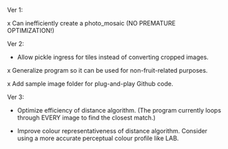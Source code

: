 Ver 1:

x Can inefficiently create a photo_mosaic (NO PREMATURE OPTIMIZATION!)

Ver 2:

- Allow pickle ingress for tiles instead of converting cropped images.

x Generalize program so it can be used for non-fruit-related purposes.

x Add sample image folder for plug-and-play Github code.

Ver 3:

- Optimize efficiency of distance algorithm. (The program currently loops through EVERY image to find the closest match.)

- Improve colour representativeness of distance algorithm. Consider using a more accurate perceptual colour profile like LAB.